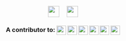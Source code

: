 <p align="center">
<a href="https://www.linkedin.com/in/julianofficial" target="blank"><img height="30px" align="center" src="https://img.shields.io/badge/LinkedIn-gray?style=for-the-badge&logo=linkedin&logoColor=white" /></a> &nbsp;&nbsp;&nbsp;  <a href="mailto:israelg99@gmail.com" target="blank"><img height="30px" align="center" src="https://img.shields.io/badge/Email-gray?style=for-the-badge&logo=gmail&logoColor=white" /></a>
<!--     &nbsp;&nbsp;&nbsp;       <a href="https://israelg99.github.io" target="blank"><img height="22px" align="center" src="https://img.shields.io/badge/Blog-111111?style=for-the-badge&logo=github&logoColor=white" /></a>   -->
</p>

<h3 align="center">
<b>A contributor to: <img align="center" src="https://img.shields.io/badge/ClickHouse-E9C46A?style=for-the-badge&logo=Clickhouse&logoColor=black" height="25px"/>&nbsp;<img align="center" src="https://img.shields.io/badge/TensorFlow-3D405B?style=for-the-badge&logo=TensorFlow&logoColor=white" height="25px"/>&nbsp;<img align="center" src="https://img.shields.io/static/v1?style=for-the-badge&message=Cockroach+Labs&color=2A9D8F&logo=Cockroach+Labs&logoColor=FFFFFF&label=" height="25px"/>&nbsp;<img align="center" src="https://img.shields.io/badge/Keras-E9C46A?style=for-the-badge&logo=Keras&logoColor=black" height="25px"/>&nbsp;<img align="center" src="https://img.shields.io/static/v1?style=for-the-badge&message=MicroPython&color=E76F51&logo=MicroPython&logoColor=FFFFFF&label=" height="25px"/>&nbsp;<img align="center" src="https://img.shields.io/static/v1?style=for-the-badge&message=FAISS&color=FFFFC7&logo=Opencv&logoColor=black&label=" height="25px"/><br></b>
</h3>

<!-- <p align="center">
<img height="25px" src="https://img.shields.io/badge/Entrepreneur-000000?style=for-the-badge&logo=e&logoColor=white" />
<img height="25px" src="https://img.shields.io/badge/Boston-000000?style=for-the-badge&logo=e&logoColor=white" />
<img height="25px" src="https://img.shields.io/badge/Hacker-000000?style=for-the-badge&logo=e&logoColor=white" />
<!-- <img src="https://img.shields.io/badge/Focus-Machine%20Learning-brightgreen" />
<img src="https://img.shields.io/badge/Lives-%20Boston-success" />
</p> -->

<!--<h1></h1>
<p align="center">
<b>My work is serving customers such as Bank of America, Wells Fargo, US Army, Citi, Disney, etc...<br>
My Word2Vec work has been cited in 4 scientific and academic papers on Springer.<br>
My <a href="israelg99.github.io">blog</a> (outdated)</b>
</p>

<h3 align="left">
<b>Favorite tools:</b>
</h3>

|![](https://img.shields.io/badge/Python-264653?style=for-the-badge&logo=python&logoColor=white)|![](https://img.shields.io/badge/ClickHouse-E9C46A?style=for-the-badge&logo=Clickhouse&logoColor=black)|![](https://img.shields.io/static/v1?style=for-the-badge&message=C%2B%2B&color=FCAA67&logo=C%2B%2B&logoColor=black&label=)|![](https://img.shields.io/static/v1?style=for-the-badge&message=Kubernetes&color=FFFFC7&logo=Kubernetes&logoColor=black&label=)|![](https://img.shields.io/static/v1?style=for-the-badge&message=Kubeflow&color=473335&logo=cncf&logoColor=FFFFFF&label=)
|---|---|---|---|---|
|![](https://img.shields.io/static/v1?style=for-the-badge&message=RocksDB&color=F4A261&logo=rocksdb&logoColor=black&label=)|![](https://img.shields.io/static/v1?style=for-the-badge&message=PyTorch&color=B0413E&logo=pytorch&logoColor=FFFFFF&label=)|![](https://img.shields.io/badge/AWS-2A9D8F?style=for-the-badge&logo=Amazon&logoColor=white)|![](https://img.shields.io/static/v1?style=for-the-badge&message=FAISS&color=548687&logo=OpenCV&logoColor=FFFFFF&label=)|![](https://img.shields.io/static/v1?style=for-the-badge&message=Arrow&color=E76F51&logo=apache&logoColor=white&label=)-->
